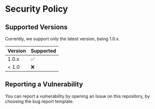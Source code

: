 # Security Policy

## Supported Versions

Currently, we support only the latest version, being 1.0.x.

| Version | Supported          |
| ------- | ------------------ |
| 1.0.x   | :white_check_mark: |
| < 1.0   | :x:                |

## Reporting a Vulnerability

You can report a vulnerability by opening an Issue on this repository, by choosing the bug report template.
